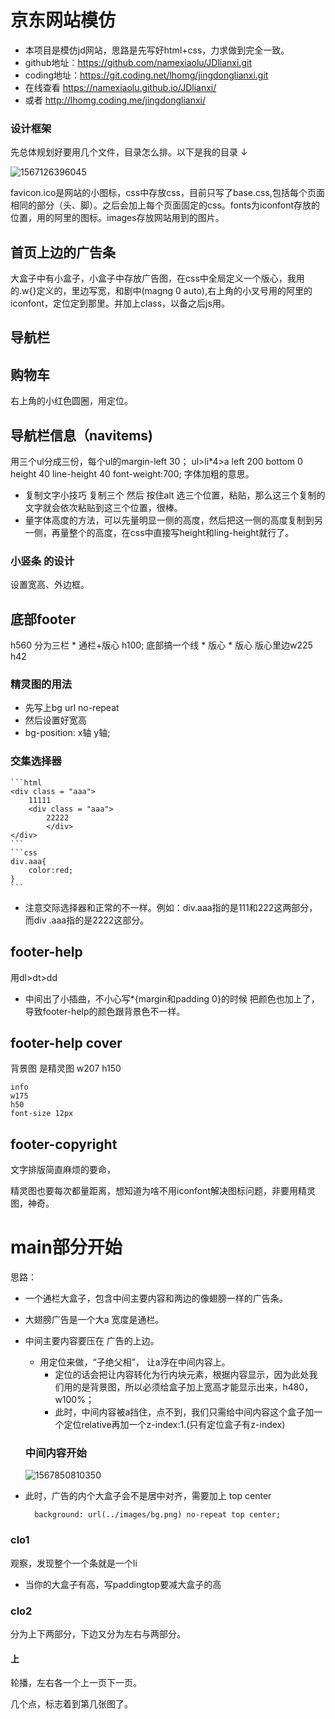 # 京东网站模仿

* 本项目是模仿jd网站，思路是先写好html+css，力求做到完全一致。
* github地址：https://github.com/namexiaolu/JDlianxi.git
* coding地址：https://git.coding.net/lhomg/jingdonglianxi.git
* 在线查看 https://namexiaolu.github.io/JDlianxi/
* 或者 http://lhomg.coding.me/jingdonglianxi/

### 设计框架

先总体规划好要用几个文件，目录怎么排。以下是我的目录 ↓

![1567126396045](./mdimg/1567126396045.png)

favicon.ico是网站的小图标，css中存放css，目前只写了base.css,包括每个页面相同的部分（头、脚）。之后会加上每个页面固定的css。fonts为iconfont存放的位置，用的阿里的图标。images存放网站用到的图片。

## 首页上边的广告条

大盒子中有小盒子，小盒子中存放广告图，在css中全局定义一个版心，我用的.w{}定义的，里边写宽，和剧中(magng 0 auto),右上角的小叉号用的阿里的iconfont，定位定到那里。并加上class，以备之后js用。

## 导航栏

## 购物车
右上角的小红色圆圈，用定位。

## 导航栏信息（navitems)
用三个ul分成三份，每个ul的margin-left 30；
ul>li*4>a
left 200
bottom 0
height 40
line-height 40
font-weight:700; 字体加粗的意思。
* 复制文字小技巧
    复制三个 然后 按住alt 选三个位置，粘贴，那么这三个复制的文字就会依次粘贴到这三个位置，很棒。
* 量字体高度的方法，可以先量明显一侧的高度，然后把这一侧的高度复制到另一侧，再量整个的高度，在css中直接写height和ling-height就行了。

### 小竖条 的设计
设置宽高、外边框。

## 底部footer
h560
分为三栏
    * 通栏+版心
        h100;
        底部搞一个线
    * 版心
    * 版心
版心里边w225
h42


### 精灵图的用法
 * 先写上bg url no-repeat
 * 然后设置好宽高
 * bg-position: x轴 y轴;

### 交集选择器
    ```html
    <div class = "aaa">
        11111
        <div class = "aaa">
            22222
            </div>
    </div>
    ```
    ```css
    div.aaa{
        color:red;
    }
    ```
* 注意交际选择器和正常的不一样。例如：div.aaa指的是111和222这两部分，而div .aaa指的是2222这部分。
## footer-help

用dl>dt>dd

* 中间出了小插曲，不小心写*{margin和padding 0}的时候 把颜色也加上了，导致footer-help的颜色跟背景色不一样。

## footer-help cover 

背景图 是精灵图
w207
h150

    info
    w175
    h50
    font-size 12px
## footer-copyright 
文字排版简直麻烦的要命，

精灵图也要每次都量距离，想知道为啥不用iconfont解决图标问题，非要用精灵图，神奇。

# main部分开始
思路：
* 一个通栏大盒子，包含中间主要内容和两边的像翅膀一样的广告条。

* 大翅膀广告是一个大a 宽度是通栏。

* 中间主要内容要压在 广告的上边。
    * 用定位来做，“子绝父相”， 让a浮在中间内容上。
        * 定位的话会把让内容转化为行内块元素，根据内容显示，因为此处我们用的是背景图，所以必须给盒子加上宽高才能显示出来，h480，w100%；
        * 此时，中间内容被a挡住，点不到，我们只需给中间内容这个盒子加一个定位relative再加一个z-index:1.(只有定位盒子有z-index)
    
    ### 中间内容开始
    
    ![1567850810350](.\mdimg\1567850810350.png)

* 此时，广告的内个大盒子会不是居中对齐，需要加上 top center

  ```   background: url(../images/bg.png) no-repeat top center; ```

### clo1

观察，发现整个一个条就是一个li

* 当你的大盒子有高，写paddingtop要减大盒子的高

### clo2

分为上下两部分，下边又分为左右与两部分。

#### 上

轮播，左右各一个上一页下一页。

几个点，标志着到第几张图了。



  